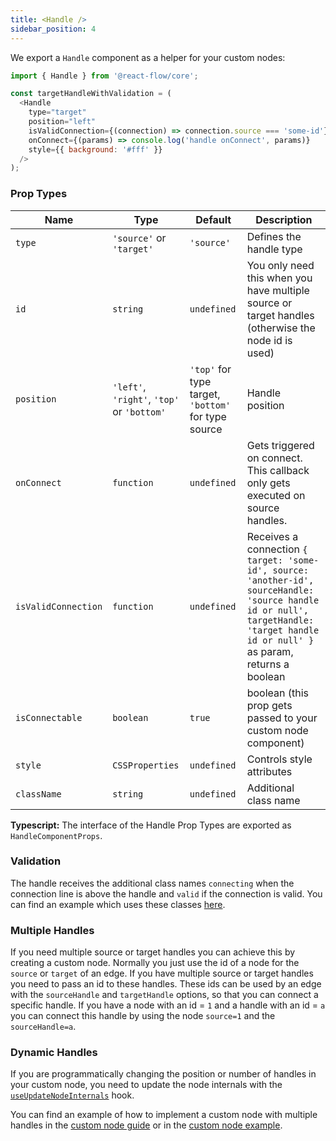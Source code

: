 ```yaml
---
title: <Handle />
sidebar_position: 4
---
```


We export a `Handle` component as a helper for your custom nodes:

```js
import { Handle } from '@react-flow/core';

const targetHandleWithValidation = (
  <Handle
    type="target"
    position="left"
    isValidConnection={(connection) => connection.source === 'some-id'}
    onConnect={(params) => console.log('handle onConnect', params)}
    style={{ background: '#fff' }}
  />
);
```

### Prop Types

| Name                | Type                                       | Default                                             | Description                                                                                                                                                                         |
| ------------------- | ------------------------------------------ | --------------------------------------------------- | ----------------------------------------------------------------------------------------------------------------------------------------------------------------------------------- |
| `type`              | `'source'` or `'target'`                   | `'source'`                                          | Defines the handle type                                                                                                                                                             |
| `id`                | `string`                                   | `undefined`                                         | You only need this when you have multiple source or target handles (otherwise the node id is used)                                                                                  |
| `position`          | `'left'`, `'right'`, `'top'` or `'bottom'` | `'top'` for type target, `'bottom'` for type source | Handle position                                                                                                                                                                     |
| `onConnect`         | `function`                                 | `undefined`                                         | Gets triggered on connect. This callback only gets executed on source handles.                                                                                                      |
| `isValidConnection` | `function`                                 | `undefined`                                         | Receives a connection `{ target: 'some-id', source: 'another-id', sourceHandle: 'source handle id or null', targetHandle: 'target handle id or null' }` as param, returns a boolean |
| `isConnectable`     | `boolean`                                  | `true`                                              | boolean (this prop gets passed to your custom node component)                                                                                                                       |
| `style`             | `CSSProperties`                            | `undefined`                                         | Controls style attributes                                                                                                                                                           |
| `className`         | `string`                                   | `undefined`                                         | Additional class name                                                                                                                                                               |

**Typescript:** The interface of the Handle Prop Types are exported as `HandleComponentProps`.

### Validation

The handle receives the additional class names `connecting` when the connection line is above the handle and `valid` if the connection is valid. You can find an example which uses these classes [here](/docs/examples/interaction/validation/).

### Multiple Handles

If you need multiple source or target handles you can achieve this by creating a custom node. Normally you just use the id of a node for the `source` or `target` of an edge. If you have multiple source or target handles you need to pass an id to these handles. These ids can be used by an edge with the `sourceHandle` and `targetHandle` options, so that you can connect a specific handle. If you have a node with an id = `1` and a handle with an id = `a` you can connect this handle by using the node `source=1` and the `sourceHandle=a`.

### Dynamic Handles

If you are programmatically changing the position or number of handles in your custom node, you need to update the node internals with the [`useUpdateNodeInternals`](/docs/api/hooks/use-update-node-internals/) hook.

You can find an example of how to implement a custom node with multiple handles in the [custom node guide](/docs/guides/custom-nodes) or in the [custom node example](/docs/examples/nodes/custom-node/).

